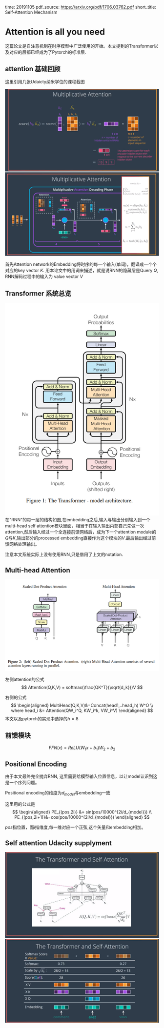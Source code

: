 time: 20191105
pdf_source: https://arxiv.org/pdf/1706.03762.pdf
short_title: Self-Attention Mechanism

# Attention is all you need

这篇论文是自注意机制在时序模型中广泛使用的开始。本文提到的Transformer以及对应的层都已经成为了Pytorch的标准层.

## attention 基础回顾

这里引用几张Udaicty纳米学位的课程截图

![image](res/attention_multiply_udacity.png)
![image](res/attention_basic_pipeline.png)

首先Attention network的Embedding将时序的每一个输入(单词)，翻译成一个个对应的key vector $K$.
用本论文中的用词来描述，就是说RNN的隐藏层是Query $Q$, RNN解码过程中的输入为 value vector $V$

## Transformer 系统总览

![image](res/attention_system.png)
在"RNN"的每一层的结构如图,在embedding之后,输入与输出分别输入到一个multi-head self attention模块里面，相当于在输入输出内部自己先做一次attention,然后输入经过一个全连接前馈网络后，成为下一个attention module的$Q$与$K$,输出部分的processed embedding直接作为这个模块的$V$.最后输出经过前馈网络处理输出。

注意本文系统实际上没有使用RNN,只是借用了上文的notation.

## Multi-head Attention

![image](res/attention_module.png)

左侧attention的公式
$$
Attention(Q,K,V) = softmax(\frac{QK^T}{\sqrt{d_k}})V
$$

右侧的公式
$$
\begin{aligned}
    MultiHead(Q,K,V)&=Concat(head1,..head_h) W^O \\
    where head_i &= Attention(QW_i^Q, KW_i^k, VW_i^V)
\end{aligned}
$$
本文以及pytorch的实现中选择的$h=8$

## 前馈模块

$$
FFN(x) = ReLU(W_1x+b_1)W_2 + b_2 
$$

## Positional Encoding

由于本文最终完全抛弃RNN, 这里需要给模型输入位置信息，以让model认识到这是一个序列问题。

Positional encoding的维度为$d_{model}$与embedding一致

这里用的公式是
$$
\begin{aligned}
PE_{(pos,2i)} &= sin(pos/10000^{2i/d_{model}}) \\
PE_{(pos,2i+1)}&=cos(pos/10000^{2i/d_{model}})
\end{aligned}
$$

$pos$指位置，而$i$指维度,每一维对应一个正弦,这个矢量和embedding相加。

## Self attention Udacity supplyment

![image](res/self_attention.png)
![image](res/self_attention_2.png)
